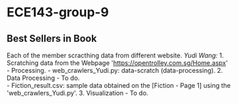 # ECE143-group-9
## Best Sellers in Book

Each of the member scracthing data from different website. 
	*Yudi Wang:*
  	1. Scratching data from the Webpage 'https://opentrolley.com.sg/Home.aspx' - Processing. 
    		- web_crawlers_Yudi.py: data-scratch (data-processing). 
  	2. Data Processing - To do.  
    		- Fiction_result.csv: sample data obtained on the [Fiction - Page 1] using the 'web_crawlers_Yudi.py'. 
  	3. Visualization - To do. 
